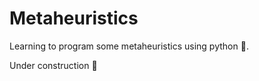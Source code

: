 # Metaheuristics
Learning to program some metaheuristics using python :snake:.

Under construction :construction_worker:
